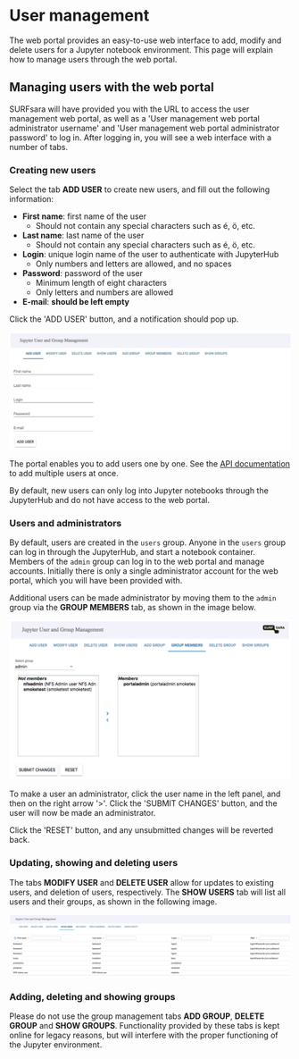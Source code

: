 # User management
The web portal provides an easy-to-use web interface to add, modify and delete users for a Jupyter notebook environment.
This page will explain how to manage users through the web portal.

## Managing users with the web portal
SURFsara will have provided you with the URL to access the user management web portal, as well as a 'User management web portal administrator username' and 'User management web portal administrator password' to log in. After logging in, you will see a web interface with a number of tabs.

### Creating new users
Select the tab **ADD USER** to create new users, and fill out the following information:

* **First name**: first name of the user
  * Should not contain any special characters such as é, ö, etc.
* **Last name**: last name of the user
  * Should not contain any special characters such as é, ö, etc.
* **Login**: unique login name of the user to authenticate with JupyterHub
  * Only numbers and letters are allowed, and no spaces
* **Password**: password of the user
  * Minimum length of eight characters
  * Only letters and numbers are allowed
* **E-mail**: **should be left empty**

Click the 'ADD USER' button, and a notification should pop up.

![image](images/screenshot_portal.jpg)

The portal enables you to add users one by one. See the [API documentation](USERMANAGEMENT-API.md) to add multiple users at once.

By default, new users can only log into Jupyter notebooks through the JupyterHub and do not have access to the web portal.

### Users and administrators
By default, users are created in the `users` group. Anyone in the `users` group can log in through the JupyterHub, and start a notebook container. Members of the `admin` group can log in to the web portal and manage accounts. Initially there is only a single administrator account for the web portal, which you will have been provided with.

Additional users can be made administrator by moving them to the `admin` group via the **GROUP MEMBERS** tab, as shown in the image below.

![image](images/screenshot_portal_groups.png)

To make a user an administrator, click the user name in the left panel, and then on the right arrow '>'. Click the 'SUBMIT CHANGES' button, and the user will now be made an administrator.

Click the 'RESET' button, and any unsubmitted changes will be reverted back.

### Updating, showing and deleting users
The tabs **MODIFY USER** and **DELETE USER** allow for updates to existing users, and deletion of users, respectively. The **SHOW USERS** tab will list all users and their groups, as shown in the following image.

![image](images/screenshot_portal_show_users.png)

### Adding, deleting and showing groups
Please do not use the group management tabs **ADD GROUP**, **DELETE GROUP** and **SHOW GROUPS**. Functionality provided by these tabs is kept online for legacy reasons, but will interfere with the proper functioning of the Jupyter environment.
